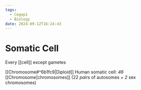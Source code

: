 ```yaml
---
tags:
  - Cegep1
  - Biology
date: 2024-09-12T16:24:43
---
```


# Somatic Cell

Every [[cell]] except gametes

[[Chromosome#^6b1fc9|Diploid]]
Human somatic cell: *46* [[Chromosome|chromosomes]] (22 *pairs* of autosomes + *2* sex chromosomes)